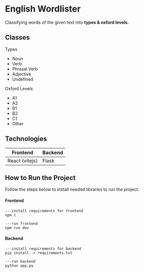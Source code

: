 # English Wordlister

Classifying words of the given text into **types & oxford levels**.

## Classes
Types
 - Noun
 - Verb
 - Phrasal Verb
 - Adjective
 - Undefined
 
Oxford Levels
 - A1
 - A2
 - B1
 - B2
 - C1
 - Other


## Technologies
|Frontend|Backend  |
|--|--|
|React (vitejs)  |Flask  |



## How to Run the Project

Follow the steps below to install needed libraries to run the project.
#### Frontend

	---install requirements for frontend
    npm i
    
	---run frontend
    npm run dev


#### Backend
	---install requirements for backend
    pip install -r requirements.txt

	---run backend
    python app.py
